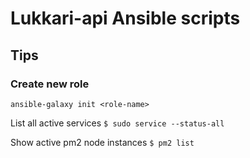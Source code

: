 # Lukkari-api Ansible scripts


## Tips

### Create new role
`ansible-galaxy init <role-name>`


List all active services
`$ sudo service --status-all`

Show active pm2 node instances 
`$ pm2 list`
